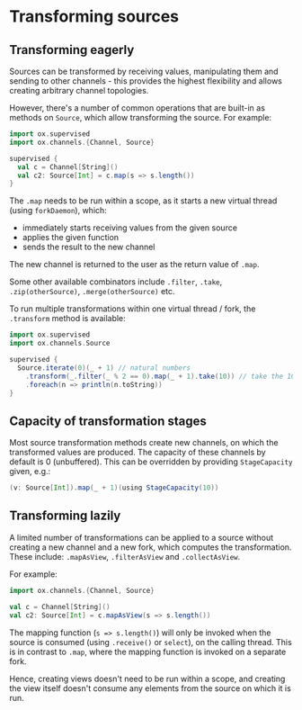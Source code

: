 # Transforming sources 

## Transforming eagerly

Sources can be transformed by receiving values, manipulating them and sending to other channels - this provides the
highest flexibility and allows creating arbitrary channel topologies.

However, there's a number of common operations that are built-in as methods on `Source`, which allow transforming the
source. For example:

```scala
import ox.supervised
import ox.channels.{Channel, Source}

supervised {
  val c = Channel[String]()
  val c2: Source[Int] = c.map(s => s.length())
}
```

The `.map` needs to be run within a scope, as it starts a new virtual thread (using `forkDaemon`), which:

* immediately starts receiving values from the given source
* applies the given function
* sends the result to the new channel

The new channel is returned to the user as the return value of `.map`.

Some other available combinators include `.filter`, `.take`, `.zip(otherSource)`, `.merge(otherSource)` etc.

To run multiple transformations within one virtual thread / fork, the `.transform` method is available:

```scala
import ox.supervised
import ox.channels.Source

supervised {
  Source.iterate(0)(_ + 1) // natural numbers
    .transform(_.filter(_ % 2 == 0).map(_ + 1).take(10)) // take the 10 first even numbers, incremented by 1
    .foreach(n => println(n.toString))
}
```

## Capacity of transformation stages

Most source transformation methods create new channels, on which the transformed values are produced. The capacity of
these channels by default is 0 (unbuffered). This can be overridden by providing `StageCapacity` given, e.g.:

```scala
(v: Source[Int]).map(_ + 1)(using StageCapacity(10))
```

## Transforming lazily

A limited number of transformations can be applied to a source without creating a new channel and a new fork, which
computes the transformation. These include: `.mapAsView`, `.filterAsView` and `.collectAsView`.

For example:

```scala
import ox.channels.{Channel, Source}

val c = Channel[String]()
val c2: Source[Int] = c.mapAsView(s => s.length())
```

The mapping function (`s => s.length()`) will only be invoked when the source is consumed (using `.receive()`
or `select`), on the calling thread. This is in contrast to `.map`, where the mapping function is invoked on a separate
fork.

Hence, creating views doesn't need to be run within a scope, and creating the view itself doesn't consume any elements
from the source on which it is run. 
